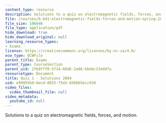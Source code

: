 ```yaml
---
content_type: resource
description: Solutions to a quiz on electromagnetic fields, forces, and motion.
file: /courses/6-641-electromagnetic-fields-forces-and-motion-spring-2005/e99955b06ecd062575436566b5ecc93d_04_q01_sol.pdf
file_size: 106646
file_type: application/pdf
hide_download: true
hide_download_original: null
learning_resource_types:
- Exams
license: https://creativecommons.org/licenses/by-nc-sa/4.0/
ocw_type: OCWFile
parent_title: Exams
parent_type: CourseSection
parent_uid: 2fb9fff0-5f14-66d6-2a06-bbebc234d47a
resourcetype: Document
title: Quiz 1 - Solutions 2004
uid: e99955b0-6ecd-0625-7543-6566b5ecc93d
video_files:
  video_thumbnail_file: null
video_metadata:
  youtube_id: null
---
```

Solutions to a quiz on electromagnetic fields, forces, and motion.